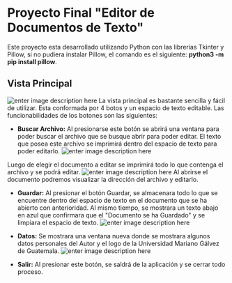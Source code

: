 # Proyecto Final "Editor de Documentos de Texto"

Este proyecto esta desarrollado utilizando Python con las librerías Tkinter y Pillow, si no pudiera instalar Pillow, el comando es el siguiente: **python3 -m pip install pillow**.

## Vista Principal
![enter image description here](https://i.ibb.co/BLjnYL5/image.png)
La vista principal es bastante sencilla y fácil de utilizar. Esta conformada por 4 botos y un espacio de texto editable. Las funcionabilidades de los botones son las siguientes:

 - **Buscar Archivo:** Al presionarse este botón se abrirá una ventana para poder buscar el archivo que se busque abrir para poder editar. El texto que posea este archivo se imprimirá dentro del espacio de texto para poder editarlo.
![enter image description here](https://i.ibb.co/BPw04ZW/image.png)

Luego de elegir el documento a editar se imprimirá todo lo que contenga el archivo y se podrá editar.
![enter image description here](https://i.ibb.co/58byTvq/image.png)
Al abrirse el documento podremos visualizar la dirección del archivo y editarlo. 

 - **Guardar:** Al presionar el botón Guardar, se almacenara todo lo que se encuentre dentro del espacio de texto en el documento que se ha abierto con anterioridad. Al mismo tiempo, se mostrara un texto abajo en azul que confirmara que el "Documento se ha Guardado" y se limpiara el espacio de texto.
![enter image description here](https://i.ibb.co/FDfPx9M/image.png)
 
 - **Datos:** Se mostrara una ventana nueva donde se mostrara algunos datos personales del Autor y el logo de la Universidad Mariano Gálvez de Guatemala.
![enter image description here](https://i.ibb.co/mz1ZKTc/image.png)

 - **Salir:** Al presionar este botón, se saldrá de la aplicación y se cerrar todo proceso.

